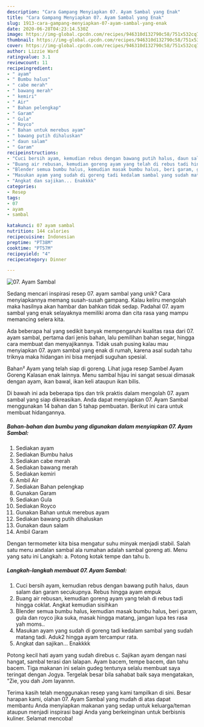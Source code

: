 ```yaml
---
description: "Cara Gampang Menyiapkan 07. Ayam Sambal yang Enak"
title: "Cara Gampang Menyiapkan 07. Ayam Sambal yang Enak"
slug: 1913-cara-gampang-menyiapkan-07-ayam-sambal-yang-enak
date: 2020-06-28T04:23:14.530Z
image: https://img-global.cpcdn.com/recipes/946310d132790c58/751x532cq70/07-ayam-sambal-foto-resep-utama.jpg
thumbnail: https://img-global.cpcdn.com/recipes/946310d132790c58/751x532cq70/07-ayam-sambal-foto-resep-utama.jpg
cover: https://img-global.cpcdn.com/recipes/946310d132790c58/751x532cq70/07-ayam-sambal-foto-resep-utama.jpg
author: Lizzie Ward
ratingvalue: 3.1
reviewcount: 11
recipeingredient:
- " ayam"
- " Bumbu halus"
- " cabe merah"
- " bawang merah"
- " kemiri"
- " Air"
- " Bahan pelengkap"
- " Garam"
- " Gula"
- " Royco"
- " Bahan untuk merebus ayam"
- " bawang putih dihaluskan"
- " daun salam"
- " Garam"
recipeinstructions:
- "Cuci bersih ayam, kemudian rebus dengan bawang putih halus, daun salam dan garam secukupnya. Rebus hingga ayam empuk"
- "Buang air rebusan, kemudian goreng ayam yang telah di rebus tadi hingga coklat. Angkat kemudian sisihkan"
- "Blender semua bumbu halus, kemudian masak bumbu halus, beri garam, gula dan royco jika suka, masak hingga matang, jangan lupa tes rasa yah moms.."
- "Masukan ayam yang sudah di goreng tadi kedalam sambal yang sudah matang tadi. Aduk2 hingga ayam tercampur rata."
- "Angkat dan sajikan... Enakkkk"
categories:
- Resep
tags:
- 07
- ayam
- sambal

katakunci: 07 ayam sambal 
nutrition: 144 calories
recipecuisine: Indonesian
preptime: "PT38M"
cooktime: "PT57M"
recipeyield: "4"
recipecategory: Dinner

---
```



![07. Ayam Sambal](https://img-global.cpcdn.com/recipes/946310d132790c58/751x532cq70/07-ayam-sambal-foto-resep-utama.jpg)

Sedang mencari inspirasi resep 07. ayam sambal yang unik? Cara menyiapkannya memang susah-susah gampang. Kalau keliru mengolah maka hasilnya akan hambar dan bahkan tidak sedap. Padahal 07. ayam sambal yang enak selayaknya memiliki aroma dan cita rasa yang mampu memancing selera kita.

Ada beberapa hal yang sedikit banyak mempengaruhi kualitas rasa dari 07. ayam sambal, pertama dari jenis bahan, lalu pemilihan bahan segar, hingga cara membuat dan menyajikannya. Tidak usah pusing kalau mau menyiapkan 07. ayam sambal yang enak di rumah, karena asal sudah tahu triknya maka hidangan ini bisa menjadi suguhan spesial.

Bahan² Ayam yang telah siap di goreng. Lihat juga resep Sambel Ayam Goreng Kalasan enak lainnya. Menu sambal hijau ini sangat sesuai dimasak dengan ayam, ikan bawal, ikan keli ataupun ikan bilis.


Di bawah ini ada beberapa tips dan trik praktis dalam mengolah 07. ayam sambal yang siap dikreasikan. Anda dapat menyiapkan 07. Ayam Sambal menggunakan 14 bahan dan 5 tahap pembuatan. Berikut ini cara untuk membuat hidangannya.

<!--inarticleads1-->

##### Bahan-bahan dan bumbu yang digunakan dalam menyiapkan 07. Ayam Sambal:

1. Sediakan  ayam
1. Sediakan  Bumbu halus
1. Sediakan  cabe merah
1. Sediakan  bawang merah
1. Sediakan  kemiri
1. Ambil  Air
1. Sediakan  Bahan pelengkap
1. Gunakan  Garam
1. Sediakan  Gula
1. Sediakan  Royco
1. Gunakan  Bahan untuk merebus ayam
1. Sediakan  bawang putih dihaluskan
1. Gunakan  daun salam
1. Ambil  Garam


Dengan termometer kita bisa mengatur suhu minyak menjadi stabil. Salah satu menu andalan sambal ala rumahan adalah sambal goreng ati. Menu yang satu ini Langkah: a. Potong kotak tempe dan tahu b. 

<!--inarticleads2-->

##### Langkah-langkah membuat 07. Ayam Sambal:

1. Cuci bersih ayam, kemudian rebus dengan bawang putih halus, daun salam dan garam secukupnya. Rebus hingga ayam empuk
1. Buang air rebusan, kemudian goreng ayam yang telah di rebus tadi hingga coklat. Angkat kemudian sisihkan
1. Blender semua bumbu halus, kemudian masak bumbu halus, beri garam, gula dan royco jika suka, masak hingga matang, jangan lupa tes rasa yah moms..
1. Masukan ayam yang sudah di goreng tadi kedalam sambal yang sudah matang tadi. Aduk2 hingga ayam tercampur rata.
1. Angkat dan sajikan... Enakkkk


Potong kecil hati ayam yang sudah direbus c. Sajikan ayam dengan nasi hangat, sambal terasi dan lalapan. Ayam bacem, tempe bacem, dan tahu bacem. Tiga makanan ini selain gudeg tentunya selalu membuat saya teringat dengan Jogya. Tergelak besar bila sahabat baik saya mengatakan, &#34;Zie, you dah Jom layannn. 

Terima kasih telah menggunakan resep yang kami tampilkan di sini. Besar harapan kami, olahan 07. Ayam Sambal yang mudah di atas dapat membantu Anda menyiapkan makanan yang sedap untuk keluarga/teman ataupun menjadi inspirasi bagi Anda yang berkeinginan untuk berbisnis kuliner. Selamat mencoba!
